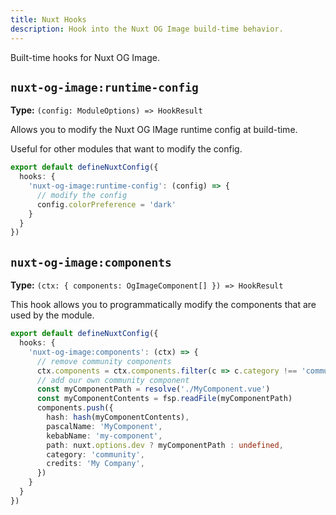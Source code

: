 ```yaml
---
title: Nuxt Hooks
description: Hook into the Nuxt OG Image build-time behavior.
---
```


Built-time hooks for Nuxt OG Image.

## `nuxt-og-image:runtime-config`

**Type:** `(config: ModuleOptions) => HookResult`

Allows you to modify the Nuxt OG IMage runtime config at build-time.

Useful for other modules that want to modify the config.

```ts [nuxt.config.ts]
export default defineNuxtConfig({
  hooks: {
    'nuxt-og-image:runtime-config': (config) => {
      // modify the config
      config.colorPreference = 'dark'
    }
  }
})
```

## `nuxt-og-image:components`

**Type:** `(ctx: { components: OgImageComponent[] }) => HookResult`

This hook allows you to programmatically modify the components that are used by the module.

```ts [nuxt.config.ts]
export default defineNuxtConfig({
  hooks: {
    'nuxt-og-image:components': (ctx) => {
      // remove community components
      ctx.components = ctx.components.filter(c => c.category !== 'community')
      // add our own community component
      const myComponentPath = resolve('./MyComponent.vue')
      const myComponentContents = fsp.readFile(myComponentPath)
      components.push({
        hash: hash(myComponentContents),
        pascalName: 'MyComponent',
        kebabName: 'my-component',
        path: nuxt.options.dev ? myComponentPath : undefined,
        category: 'community',
        credits: 'My Company',
      })
    }
  }
})
```
